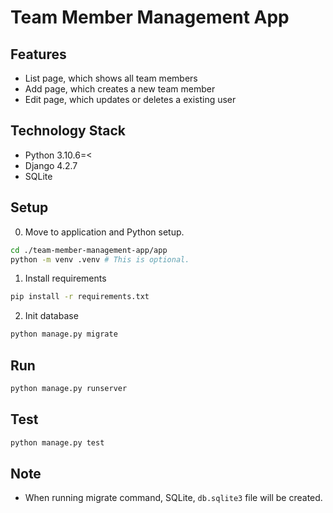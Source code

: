 # Team Member Management App

## Features
- List page, which shows all team members
- Add page, which creates a new team member
- Edit page, which updates or deletes a existing user

## Technology Stack
- Python 3.10.6=<
- Django 4.2.7
- SQLite

## Setup
0. Move to application and Python setup.
```bash
cd ./team-member-management-app/app
python -m venv .venv # This is optional.
```

1. Install requirements
```bash
pip install -r requirements.txt
```

2. Init database
```bash
python manage.py migrate
```

## Run
```bash
python manage.py runserver
```

## Test
```bash
python manage.py test
```

## Note
- When running migrate command, SQLite, `db.sqlite3` file will be created.
